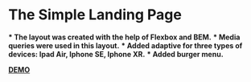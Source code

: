 # The Simple Landing Page #

__* The layout was created with the help of Flexbox and BEM.__
__* Media queries were used in this layout.__
__* Added adaptive for three types of devices: Ipad Air, Iphone SE, Iphone XR.__
__* Added burger menu.__


__[DEMO](https://nikitalugovskih.github.io/landing-page/ "Необязательная подсказка")__
